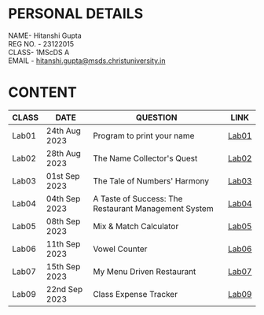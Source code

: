 
# PERSONAL DETAILS
NAME- Hitanshi Gupta  
REG NO. - 23122015  
CLASS- 1MScDS A  
EMAIL - hitanshi.gupta@msds.christuniversity.in

# CONTENT

|CLASS|DATE|QUESTION|LINK|
|-----|----------|----------------------------------------|-------------------------------|
|Lab01|24th Aug 2023|Program to print your name|[Lab01](https://github.com/hitanshigupta/MScDS-MDS171-23122015-Hitanshi/blob/main/Lab01.ipynb)|
|Lab02|28th Aug 2023|The Name Collector's Quest|[Lab02](https://github.com/hitanshigupta/MScDS-MDS171-23122015-Hitanshi/blob/main/Lab02.ipynb)|
|Lab03|01st Sep 2023|The Tale of Numbers' Harmony|[Lab03](https://github.com/hitanshigupta/MScDS-MDS171-23122015-Hitanshi/blob/main/Lab03.ipynb) |
|Lab04|04th Sep 2023|A Taste of Success: The Restaurant Management System| [Lab04](https://github.com/hitanshigupta/MScDS-MDS171-23122015-Hitanshi/blob/main/Lab04.ipynb) |
|Lab05|08th Sep 2023|Mix & Match Calculator|[Lab05](https://github.com/hitanshigupta/MScDS-MDS171-23122015-Hitanshi/tree/main/LAB05) |
|Lab06|11th Sep 2023|Vowel Counter|[Lab06](https://github.com/hitanshigupta/MScDS-MDS171-23122015-Hitanshi/blob/main/Lab06.ipynb) |
|Lab07|15th Sep 2023|My Menu Driven Restaurant|[Lab07](https://github.com/hitanshigupta/MScDS-MDS171-23122015-Hitanshi/blob/main/Lab07.ipynb) |
|Lab09|22nd Sep 2023|Class Expense Tracker|[Lab09](https://github.com/hitanshigupta/MScDS-MDS171-23122015-Hitanshi/tree/main/Lab09) |
